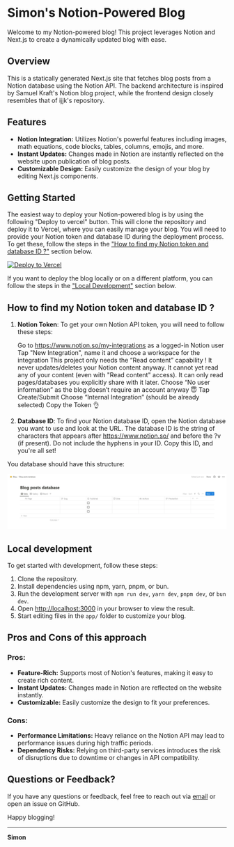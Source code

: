 # Simon's Notion-Powered Blog

Welcome to my Notion-powered blog! This project leverages Notion and Next.js to create a dynamically updated blog with ease.

## Overview

This is a statically generated Next.js site that fetches blog posts from a Notion database using the Notion API. The backend architecture is inspired by Samuel Kraft's Notion blog project, while the frontend design closely resembles that of ijjk's repository.

## Features

- **Notion Integration:** Utilizes Notion's powerful features including images, math equations, code blocks, tables, columns, emojis, and more.
- **Instant Updates:** Changes made in Notion are instantly reflected on the website upon publication of blog posts.
- **Customizable Design:** Easily customize the design of your blog by editing Next.js components.

## Getting Started

The easiest way to deploy your Notion-powered blog is by using the following "Deploy to vercel" button. This will clone the repository and deploy it to Vercel, where you can easily manage your blog. You will need to provide your Notion token and database ID during the deployment process. To get these, follow the steps in the ["How to find my Notion token and database ID ?"](#how-to-find-my-notion-token-and-database-id-) section below.

[![Deploy to Vercel](https://vercel.com/button)](https://vercel.com/import/project?template=)

If you want to deploy the blog locally or on a different platform, you can follow the steps in the ["Local Development"](#local-development) section below.

## How to find my Notion token and database ID ?

1. **Notion Token**: To get your own Notion API token, you will need to follow these steps:

    Go to <https://www.notion.so/my-integrations> as a logged-in Notion user
    Tap "New Integration", name it and choose a workspace for the integration
    This project only needs the “Read content” capability !
        It never updates/deletes your Notion content anyway.
        It cannot yet read any of your content (even with "Read content" access). It can only read pages/databases you explicitly share with it later.
    Choose “No user information” as the blog doesn’t require an account anyway 😇
    Tap Create/Submit
    Choose “Internal Integration” (should be already selected)
    Copy the Token 👌

2. **Database ID**: To find your Notion database ID, open the Notion database you want to use and look at the URL. The database ID is the string of characters that appears after <https://www.notion.so/> and before the ?v (if present). Do not include the hyphens in your ID. Copy this ID, and you're all set!

You database should have this structure:

![Database structure](/public/notion-database-structure.png)

## Local development

To get started with development, follow these steps:

1. Clone the repository.
2. Install dependencies using npm, yarn, pnpm, or bun.
3. Run the development server with `npm run dev`, `yarn dev`, `pnpm dev`, or `bun dev`.
4. Open <http://localhost:3000> in your browser to view the result.
5. Start editing files in the  `app/` folder to customize your blog.

## Pros and Cons of this approach

### Pros:

- **Feature-Rich:** Supports most of Notion's features, making it easy to create rich content.
- **Instant Updates:** Changes made in Notion are reflected on the website instantly.
- **Customizable:** Easily customize the design to fit your preferences.

### Cons:

- **Performance Limitations:** Heavy reliance on the Notion API may lead to performance issues during high traffic periods.
- **Dependency Risks:** Relying on third-party services introduces the risk of disruptions due to downtime or changes in API compatibility.

## Questions or Feedback?

If you have any questions or feedback, feel free to reach out via [email](mailto:simon-leclere@orange.fr) or open an issue on GitHub.

Happy blogging!

---

**Simon**
